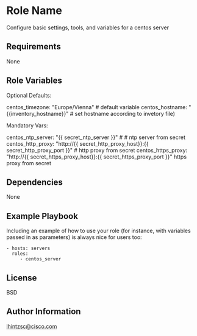 Role Name
=========

Configure basic settings, tools, and variables for a centos server

Requirements
------------

None

Role Variables
--------------

Optional Defaults:

centos_timezone: "Europe/Vienna" # default variable
centos_hostname: "{{inventory_hostname}}" # set hostname according to invetory file)

Mandatory Vars:

centos_ntp_server: "{{ secret_ntp_server }}" # # ntp server from secret
centos_http_proxy: "http://{{ secret_http_proxy_host}}:{{ secret_http_proxy_port }}" # http proxy from secret
centos_https_proxy: "http://{{ secret_https_proxy_host}}:{{ secret_https_proxy_port }}" https proxy from secret


Dependencies
------------

None

Example Playbook
----------------

Including an example of how to use your role (for instance, with variables passed in as parameters) is always nice for users too:

    - hosts: servers
      roles:
         - centos_server

License
-------

BSD

Author Information
------------------

lhintzsc@cisco.com